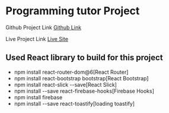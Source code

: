 # Programming tutor Project

Github Project Link [Github Link](https://github.com/programming-hero-web-course-4/independent-service-provider-mdshohed)

Live Project Link [Live Site]()

## Used React library to build for this project

- npm install react-router-dom@6[React Router]
- npm install react-bootstrap bootstrap[React Bootstrap]
- npm install react-slick --save[React Slick]
- npm install --save react-firebase-hooks[Firebase Hooks]
- npm install firebase
- npm install --save react-toastify[loading toastify]